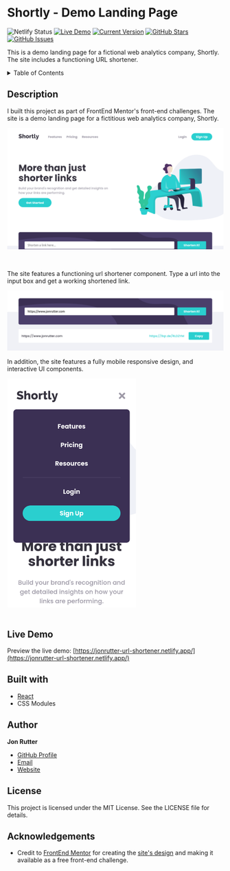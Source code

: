 # Shortly - Demo Landing Page

![Netlify Status](https://api.netlify.com/api/v1/badges/a92e1e86-e021-4968-a686-3bd7404647fe/deploy-status)
[![Live Demo](https://img.shields.io/badge/demo-online-green.svg)](https://jonrutter-url-shortener.netlify.app/)
[![Current Version](https://img.shields.io/badge/version-1.0.0-green.svg)](https://github.com/jonrutter/url-shortener)
[![GitHub Stars](https://img.shields.io/github/stars/jonrutter/url-shortener.svg)](https://github.com/jonrutter/url-shortener/stargazers)
[![GitHub Issues](https://img.shields.io/github/issues/jonrutter/blogr-landing-page.svg)](https://github.com/jonrutter/url-shortener/issues)

This is a demo landing page for a fictional web analytics company, Shortly. The site includes a functioning URL shortener.

<details>
  <summary>Table of Contents</summary>
  <ol>
    <li><a href="#description">Description</a></li>
    <li><a href="#live-demo">Live Demo</a></li>
    <li><a href="#built-with">Built With</a></li>
    <li><a href="#author">Author</a></li>
    <li><a href="#license">License</a></li>
    <li><a href="#acknowledgements">Acknowledgments</a></li>
  </ol>
</details>

## Description

I built this project as part of FrontEnd Mentor's front-end challenges. The site is a demo landing page for a fictitious web analytics company, Shortly.

![Preview of the Shortly Landing Page project](./github/preview-main.png)

<br />

The site features a functioning url shortener component. Type a url into the input box and get a working shortened link.

![Preview of the url shortener component](./github/preview-shortener.png)

In addition, the site features a fully mobile responsive design, and interactive UI components.

<div>
  <img src="./github/preview-mobile-nav.png" alt="Preview of mobile nav interactivity" width="300px" />
</div>

<br />

## Live Demo

Preview the live demo: [https://jonrutter-url-shortener.netlify.app/](https://jonrutter-url-shortener.netlify.app/)

## Built with

- [React](https://reactjs.org/)
- CSS Modules

## Author

**Jon Rutter**

- [GitHub Profile](https://www.github.com/jonrutter)
- [Email](mailto:contact@jonrutter.com)
- [Website](https://www.jonrutter.com)

## License

This project is licensed under the MIT License. See the LICENSE file for details.

## Acknowledgements

- Credit to [FrontEnd Mentor](https://www.frontendmentor.io/) for creating the [site's design](https://www.frontendmentor.io/challenges/url-shortening-api-landing-page-2ce3ob-G) and making it available as a free front-end challenge.
